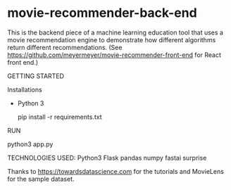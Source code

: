 # movie-recommender-back-end

This is the backend piece of a machine learning education tool that uses a movie recommendation engine to demonstrate how different algorithms return different recommendations.
(See https://github.com/meyermeyer/movie-recommender-front-end for React front end.)


GETTING STARTED

Installations
- Python 3

  pip install -r requirements.txt
  
RUN

  python3 app.py


TECHNOLOGIES USED:
  Python3
  Flask
  pandas
  numpy
  fastai
  surprise
  
Thanks to https://towardsdatascience.com for the tutorials and MovieLens for the sample dataset.
